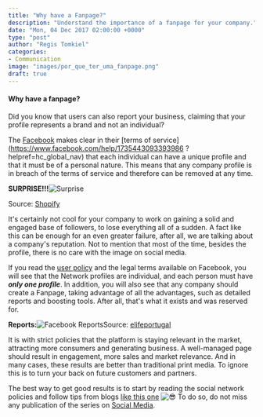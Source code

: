 ```yaml
---
title: "Why have a Fanpage?"
description: "Understand the importance of a fanpage for your company."
date: "Mon, 04 Dec 2017 02:00:00 +0000"
type: "post"
author: "Regis Tomkiel"
categories: 
- Communication
image: "images/por_que_ter_uma_fanpage.png"
draft: true
---
```


#### Why have a fanpage?


Did you know that users can also report your business, claiming that your profile represents a brand and not an individual?


The [Facebook](//facebook.com/doseextra "Facebook") makes clear in their [terms of service](https://www.facebook.com/help/1735443093393986 ?helpref=hc_global_nav) that each individual can have a unique profile and that it must be of a personal nature. This means that any company profile is in breach of the terms of service and therefore can be removed at any time.


**SURPRISE!!!**![Surprise](https://cdn.shopify.com/s/files/1/0070/7032/files/customer-service.jpg?2307)  

Source: [Shopify](https://www.shopify.com/blog/9696870-6-creative-ways-to-surprise-and-delight-your-customers)


It's certainly not cool for your company to work on gaining a solid and engaged base of followers, to lose everything all of a sudden. A fact like this can be enough for an even greater failure, after all, we are talking about a company's reputation. Not to mention that most of the time, besides the profile, there is no care with the image on social media.


If you read the [user policy](https://www.facebook.com/help/1735443093393986?helpref=hc_global_nav) and the legal terms available on Facebook, you will see that the Network profiles are individual, and each person must have ***only one profile***. In addition, you will also see that any company should create a Fanpage, taking advantage of all the advantages, such as detailed reports and boosting tools. After all, that's what it exists and was reserved for.


**Reports:**![Facebook Reports](https://www.buzzmonitor.com.br/files/large/9f852fc55e85ec4)Source: [elifeportugal]( http://elifeportugal.com/index.php/2017/07/21/8-relatorios-entender-engagement-do-consumidor-no-facebook/)


It is with strict policies that the platform is staying relevant in the market, attracting more consumers and generating business. A well-managed page should result in engagement, more sales and market relevance. And in many cases, these results are better than traditional print media. To ignore this is to turn your back on future customers and partners.


The best way to get good results is to start by reading the social network policies and follow tips from blogs [like this one](//blog.doseextra.com) ![😎]( https://sworg/images/core/emoji/12.0.0-1/72x72/1f60e.png) To do so, do not miss any publication of the series on [Social Media](//blog.doseextra.com/categories/digital-media/).

